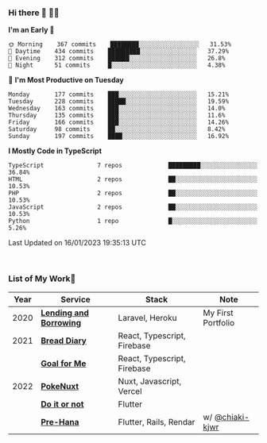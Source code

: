 ### Hi there 👋 🧑‍💻



<!--START_SECTION:waka-->
**I'm an Early 🐤** 

```text
🌞 Morning    367 commits    ████████░░░░░░░░░░░░░░░░░   31.53% 
🌆 Daytime    434 commits    █████████░░░░░░░░░░░░░░░░   37.29% 
🌃 Evening    312 commits    ██████░░░░░░░░░░░░░░░░░░░   26.8% 
🌙 Night      51 commits     █░░░░░░░░░░░░░░░░░░░░░░░░   4.38%

```
📅 **I'm Most Productive on Tuesday** 

```text
Monday       177 commits    ███░░░░░░░░░░░░░░░░░░░░░░   15.21% 
Tuesday      228 commits    █████░░░░░░░░░░░░░░░░░░░░   19.59% 
Wednesday    163 commits    ███░░░░░░░░░░░░░░░░░░░░░░   14.0% 
Thursday     135 commits    ███░░░░░░░░░░░░░░░░░░░░░░   11.6% 
Friday       166 commits    ███░░░░░░░░░░░░░░░░░░░░░░   14.26% 
Saturday     98 commits     ██░░░░░░░░░░░░░░░░░░░░░░░   8.42% 
Sunday       197 commits    ████░░░░░░░░░░░░░░░░░░░░░   16.92%

```


**I Mostly Code in TypeScript** 

```text
TypeScript               7 repos             █████████░░░░░░░░░░░░░░░░   36.84% 
HTML                     2 repos             ██░░░░░░░░░░░░░░░░░░░░░░░   10.53% 
PHP                      2 repos             ██░░░░░░░░░░░░░░░░░░░░░░░   10.53% 
JavaScript               2 repos             ██░░░░░░░░░░░░░░░░░░░░░░░   10.53% 
Python                   1 repo              █░░░░░░░░░░░░░░░░░░░░░░░░   5.26%

```



 Last Updated on 16/01/2023 19:35:13 UTC
<!--END_SECTION:waka-->


<br />

### List of My Work🚀

| Year | Service | Stack | Note |
|--|--|--|--|
| 2020 | [**Lending and Borrowing**](https://lending-and-borrowing.herokuapp.com/) | Laravel, Heroku | My First Portfolio |
| 2021 | [**Bread Diary**](https://bread-diary-web.web.app/) | React, Typescript, Firebase | |
|  | [**Goal for Me**](https://goal-for-me.web.app/) | React, Typescript, Firebase | |
| 2022 | [**PokeNuxt**](https://pokenuxt.vercel.app/) | Nuxt, Javascript, Vercel | |
|  | [**Do it or not**](https://apps.apple.com/jp/app/do-it-or-not/id1613818865) | Flutter | |
|  | [**Pre-Hana**](https://apps.apple.com/us/app/%E3%83%97%E3%83%AA%E8%8A%B1-%E7%B5%90%E5%A9%9A%E5%BC%8F%E6%BA%96%E5%82%99%E3%81%AB%E7%89%B9%E5%8C%96%E3%81%97%E3%81%9Ftodo%E7%AE%A1%E7%90%86%E3%82%A2%E3%83%97%E3%83%AA/id1639773221) | Flutter, Rails, Rendar | w/ [@chiaki-kjwr](https://github.com/chiaki-kjwr) |